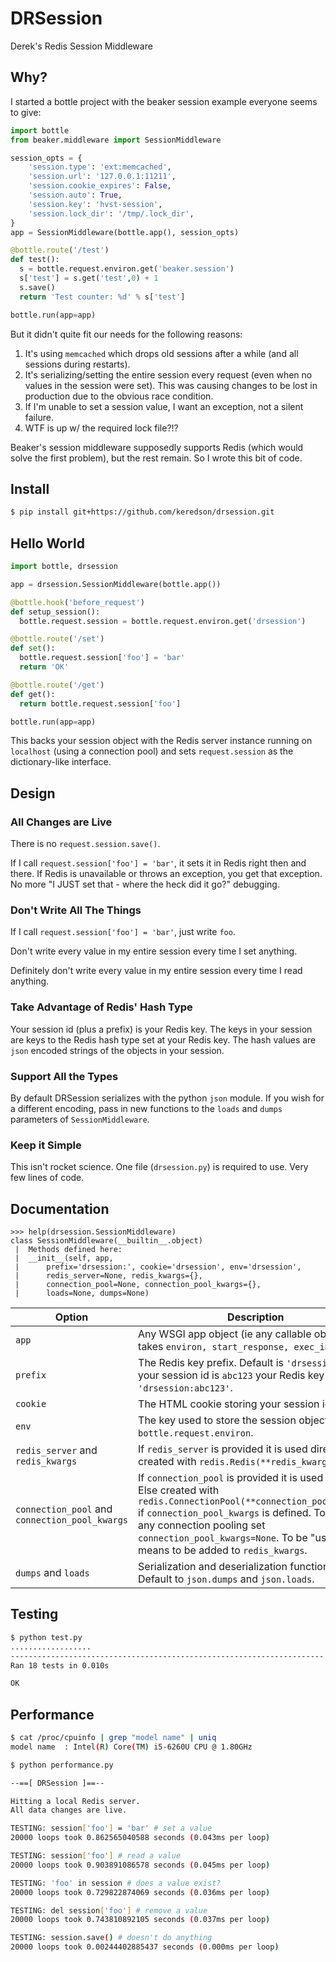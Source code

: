 # DRSession
Derek's Redis Session Middleware

## Why?
I started a bottle project with the beaker session example everyone seems to give:

```python
import bottle
from beaker.middleware import SessionMiddleware

session_opts = {
    'session.type': 'ext:memcached',
    'session.url': '127.0.0.1:11211',
    'session.cookie_expires': False,
    'session.auto': True,
    'session.key': 'hvst-session',
    'session.lock_dir': '/tmp/.lock_dir',
}
app = SessionMiddleware(bottle.app(), session_opts)

@bottle.route('/test')
def test():
  s = bottle.request.environ.get('beaker.session')
  s['test'] = s.get('test',0) + 1
  s.save()
  return 'Test counter: %d' % s['test']

bottle.run(app=app)
```

But it didn't quite fit our needs for the following reasons:

1. It's using `memcached` which drops old sessions after a while (and all sessions during restarts).
2. It's serializing/setting the entire session every request (even when no values in the session were set).  This was causing changes to be lost in production due to the obvious race condition.
3. If I'm unable to set a session value, I want an exception, not a silent failure.
4. WTF is up w/ the required lock file?!?

Beaker's session middleware supposedly supports Redis (which would solve the first problem), but the rest remain.  So I wrote this bit of code.

## Install
```bash
$ pip install git+https://github.com/keredson/drsession.git
```

## Hello World

```python
import bottle, drsession

app = drsession.SessionMiddleware(bottle.app())

@bottle.hook('before_request')
def setup_session():
  bottle.request.session = bottle.request.environ.get('drsession')

@bottle.route('/set')
def set():
  bottle.request.session['foo'] = 'bar'
  return 'OK'

@bottle.route('/get')
def get():
  return bottle.request.session['foo']

bottle.run(app=app)
```

This backs your session object with the Redis server instance running on `localhost` (using a connection pool) and sets `request.session` as the dictionary-like interface.

## Design

### All Changes are Live
There is no `request.session.save()`.

If I call `request.session['foo'] = 'bar'`, it sets it in Redis right then and there.  If Redis is unavailable or throws an exception, you get that exception.  No more "I JUST set that - where the heck did it go?" debugging.

### Don't Write All The Things

If I call `request.session['foo'] = 'bar'`, just write `foo`.

Don't write every value in my entire session every time I set anything.

Definitely don't write every value in my entire session every time I read anything.

### Take Advantage of Redis' Hash Type

Your session id (plus a prefix) is your Redis key.  The keys in your session are keys to the Redis hash type set at your Redis key.  The hash values are `json` encoded strings of the objects in your session.

### Support All the Types

By default DRSession serializes with the python `json` module.  If you wish for a different encoding, pass in new functions to the `loads` and `dumps` parameters of `SessionMiddleware`.

### Keep it Simple

This isn't rocket science.  One file (`drsession.py`) is required to use.  Very few lines of code.

## Documentation

```
>>> help(drsession.SessionMiddleware)
class SessionMiddleware(__builtin__.object)
 |  Methods defined here:
 |  __init__(self, app, 
 |      prefix='drsession:', cookie='drsession', env='drsession', 
 |      redis_server=None, redis_kwargs={},
 |      connection_pool=None, connection_pool_kwargs={},
 |      loads=None, dumps=None)
```

| Option        | Description  |
| ------------- | ------------ |
| `app`         | Any WSGI app object (ie any callable object that takes `environ, start_response, exec_info=None`). |
| `prefix`      | The Redis key prefix.  Default is `'drsession:'`.  If your session id is `abc123` your Redis key will be `'drsession:abc123'`. |
| `cookie` | The HTML cookie storing your session id. |
| `env` | The key  used to store the session object in `bottle.request.environ`. |
| `redis_server` and `redis_kwargs` | If `redis_server` is provided it is used directly.  Else created with `redis.Redis(**redis_kwargs)` |
| `connection_pool` and `connection_pool_kwargs` | If `connection_pool` is provided it is used directly.  Else created with `redis.ConnectionPool(**connection_pool_kwargs)` if `connection_pool_kwargs` is defined.  To not use any connection pooling set `connection_pool_kwargs=None`.  To be "used" means to be added to `redis_kwargs`. |
| `dumps` and `loads` | Serialization and deserialization functions.  Default to `json.dumps` and `json.loads`. |

## Testing
```bash
$ python test.py 
..................
----------------------------------------------------------------------
Ran 18 tests in 0.010s

OK
```

## Performance
```bash
$ cat /proc/cpuinfo | grep "model name" | uniq
model name	: Intel(R) Core(TM) i5-6260U CPU @ 1.80GHz

$ python performance.py 

--==[ DRSession ]==--

Hitting a local Redis server.
All data changes are live.

TESTING: session['foo'] = 'bar' # set a value
20000 loops took 0.862565040588 seconds (0.043ms per loop)

TESTING: session['foo'] # read a value
20000 loops took 0.903891086578 seconds (0.045ms per loop)

TESTING: 'foo' in session # does a value exist?
20000 loops took 0.729822874069 seconds (0.036ms per loop)

TESTING: del session['foo'] # remove a value
20000 loops took 0.743810892105 seconds (0.037ms per loop)

TESTING: session.save() # doesn't do anything
20000 loops took 0.00244402885437 seconds (0.000ms per loop)
```

